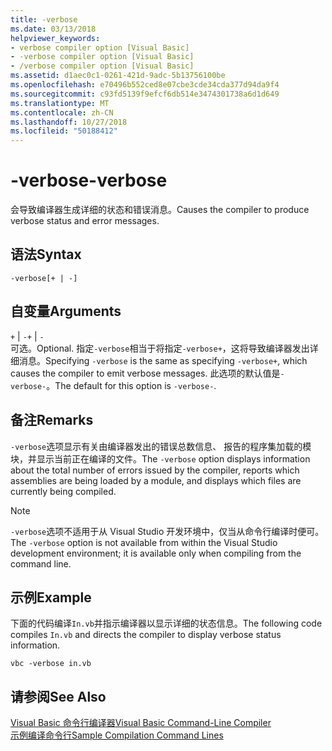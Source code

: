 ```yaml
---
title: -verbose
ms.date: 03/13/2018
helpviewer_keywords:
- verbose compiler option [Visual Basic]
- -verbose compiler option [Visual Basic]
- /verbose compiler option [Visual Basic]
ms.assetid: d1aec0c1-0261-421d-9adc-5b13756100be
ms.openlocfilehash: e70496b552ced8e07cbe3cde34cda377d94da9f4
ms.sourcegitcommit: c93fd5139f9efcf6db514e3474301738a6d1d649
ms.translationtype: MT
ms.contentlocale: zh-CN
ms.lasthandoff: 10/27/2018
ms.locfileid: "50188412"
---
```

# <a name="-verbose"></a><span data-ttu-id="7621a-102">-verbose</span><span class="sxs-lookup"><span data-stu-id="7621a-102">-verbose</span></span>
<span data-ttu-id="7621a-103">会导致编译器生成详细的状态和错误消息。</span><span class="sxs-lookup"><span data-stu-id="7621a-103">Causes the compiler to produce verbose status and error messages.</span></span>  
  
## <a name="syntax"></a><span data-ttu-id="7621a-104">语法</span><span class="sxs-lookup"><span data-stu-id="7621a-104">Syntax</span></span>  
  
```  
-verbose[+ | -]  
```  
  
## <a name="arguments"></a><span data-ttu-id="7621a-105">自变量</span><span class="sxs-lookup"><span data-stu-id="7621a-105">Arguments</span></span>  
 <span data-ttu-id="7621a-106">`+` &#124; `-`</span><span class="sxs-lookup"><span data-stu-id="7621a-106">`+` &#124; `-`</span></span>  
 <span data-ttu-id="7621a-107">可选。</span><span class="sxs-lookup"><span data-stu-id="7621a-107">Optional.</span></span> <span data-ttu-id="7621a-108">指定`-verbose`相当于将指定`-verbose+`，这将导致编译器发出详细消息。</span><span class="sxs-lookup"><span data-stu-id="7621a-108">Specifying `-verbose` is the same as specifying `-verbose+`, which causes the compiler to emit verbose messages.</span></span> <span data-ttu-id="7621a-109">此选项的默认值是`-verbose-`。</span><span class="sxs-lookup"><span data-stu-id="7621a-109">The default for this option is `-verbose-`.</span></span>  
  
## <a name="remarks"></a><span data-ttu-id="7621a-110">备注</span><span class="sxs-lookup"><span data-stu-id="7621a-110">Remarks</span></span>  
 <span data-ttu-id="7621a-111">`-verbose`选项显示有关由编译器发出的错误总数信息、 报告的程序集加载的模块，并显示当前正在编译的文件。</span><span class="sxs-lookup"><span data-stu-id="7621a-111">The `-verbose` option displays information about the total number of errors issued by the compiler, reports which assemblies are being loaded by a module, and displays which files are currently being compiled.</span></span>  
  
> [!NOTE]
>  <span data-ttu-id="7621a-112">`-verbose`选项不适用于从 Visual Studio 开发环境中，仅当从命令行编译时便可。</span><span class="sxs-lookup"><span data-stu-id="7621a-112">The `-verbose` option is not available from within the Visual Studio development environment; it is available only when compiling from the command line.</span></span>  
  
## <a name="example"></a><span data-ttu-id="7621a-113">示例</span><span class="sxs-lookup"><span data-stu-id="7621a-113">Example</span></span>  
 <span data-ttu-id="7621a-114">下面的代码编译`In.vb`并指示编译器以显示详细的状态信息。</span><span class="sxs-lookup"><span data-stu-id="7621a-114">The following code compiles `In.vb` and directs the compiler to display verbose status information.</span></span>  
  
```console  
vbc -verbose in.vb  
```  
  
## <a name="see-also"></a><span data-ttu-id="7621a-115">请参阅</span><span class="sxs-lookup"><span data-stu-id="7621a-115">See Also</span></span>  
 [<span data-ttu-id="7621a-116">Visual Basic 命令行编译器</span><span class="sxs-lookup"><span data-stu-id="7621a-116">Visual Basic Command-Line Compiler</span></span>](../../../visual-basic/reference/command-line-compiler/index.md)  
 [<span data-ttu-id="7621a-117">示例编译命令行</span><span class="sxs-lookup"><span data-stu-id="7621a-117">Sample Compilation Command Lines</span></span>](../../../visual-basic/reference/command-line-compiler/sample-compilation-command-lines.md)

